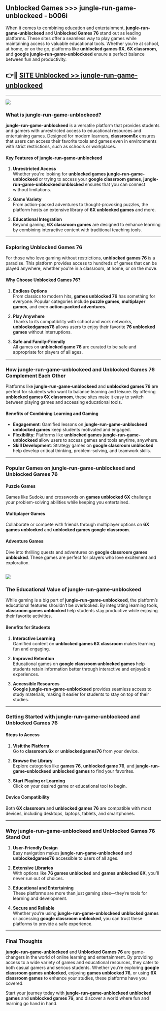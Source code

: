 ## Unblocked Games >>> jungle-run-game-unblockeed - b006i 

When it comes to combining education and entertainment, **jungle-run-game-unblockeed** and **Unblocked Games 76** stand out as leading platforms. These sites offer a seamless way to play games while maintaining access to valuable educational tools. Whether you're at school, at home, or on the go, platforms like **unblocked games 6X**, **6X classroom**, and **google jungle-run-game-unblockeed** ensure a perfect balance between fun and productivity.
## 👉🔴 [SITE Unblocked >> jungle-run-game-unblockeed](http://premium.freeplayer.one?title=jungle-run-game-unblockeed&ref=22JU)
---
<a href="http://premium.freeplayer.one?title=jungle-run-game-unblockeed&ref=22JU/"><img src="https://github.com/user-attachments/assets/438f12ca-57a4-47a3-8ead-c64da593a1e5"/></a>
### What is jungle-run-game-unblockeed?  

**jungle-run-game-unblockeed** is a versatile platform that provides students and gamers with unrestricted access to educational resources and entertaining games. Designed for modern learners, **classroom6x** ensures that users can access their favorite tools and games even in environments with strict restrictions, such as schools or workplaces.  

#### Key Features of jungle-run-game-unblockeed  

1. **Unrestricted Access**  
   Whether you're looking for **unblocked games jungle-run-game-unblockeed** or trying to access your **google classroom games**, **jungle-run-game-unblockeed unblocked** ensures that you can connect without limitations.  

2. **Game Variety**  
   From action-packed adventures to thought-provoking puzzles, the platform hosts an extensive library of **6X unblocked games** and more.  

3. **Educational Integration**  
   Beyond gaming, **6X classroom games** are designed to enhance learning by combining interactive content with traditional teaching tools.  



---

### Exploring Unblocked Games 76  

For those who love gaming without restrictions, **unblocked games 76** is a paradise. This platform provides access to hundreds of games that can be played anywhere, whether you're in a classroom, at home, or on the move.  

#### Why Choose Unblocked Games 76?  

1. **Endless Options**  
   From classics to modern hits, **games unblocked 76** has something for everyone. Popular categories include **puzzle games**, **multiplayer games**, and even **action-packed adventures**.  

2. **Play Anywhere**  
   Thanks to its compatibility with school and work networks, **unblockedgames76** allows users to enjoy their favorite **76 unblocked games** without interruptions.  

3. **Safe and Family-Friendly**  
   All games on **unblocked game 76** are curated to be safe and appropriate for players of all ages.  

---

### How jungle-run-game-unblockeed and Unblocked Games 76 Complement Each Other  

Platforms like **jungle-run-game-unblockeed** and **unblocked games 76** are perfect for students who want to balance learning and leisure. By offering **unblocked games 6X classroom**, these sites make it easy to switch between playing games and accessing educational tools.  

#### Benefits of Combining Learning and Gaming  

- **Engagement**: Gamified lessons on **jungle-run-game-unblockeed unblocked games** keep students motivated and engaged.  
- **Flexibility**: Platforms like **unblocked games jungle-run-game-unblockeed** allow users to access games and tools anytime, anywhere.  
- **Skill Development**: Strategy games on **google classroom unblocked** help develop critical thinking, problem-solving, and teamwork skills.  

---

### Popular Games on jungle-run-game-unblockeed and Unblocked Games 76  

#### Puzzle Games  

Games like Sudoku and crosswords on **games unblocked 6X** challenge your problem-solving abilities while keeping you entertained.  

#### Multiplayer Games  

Collaborate or compete with friends through multiplayer options on **6X games unblocked** and **unblocked games google classroom**.  

#### Adventure Games  

Dive into thrilling quests and adventures on **google classroom games unblocked**. These games are perfect for players who love excitement and exploration.  

<a href="http://download.freeplayer.one?title=jungle-run-game-unblockeed&ref=23D/"><img src="https://github.com/user-attachments/assets/fe0c3e91-c8e1-489c-acf0-e2f614c12fb8"/></a>
---

### The Educational Value of jungle-run-game-unblockeed  

While gaming is a big part of **jungle-run-game-unblockeed**, the platform’s educational features shouldn’t be overlooked. By integrating learning tools, **classroom games unblocked** help students stay productive while enjoying their favorite activities.  

#### Benefits for Students  

1. **Interactive Learning**  
   Gamified content on **unblocked games 6X classroom** makes learning fun and engaging.  

2. **Improved Retention**  
   Educational games on **google classroom unblocked games** help students retain information better through interactive and enjoyable experiences.  

3. **Accessible Resources**  
   **Google jungle-run-game-unblockeed** provides seamless access to study materials, making it easier for students to stay on top of their studies.  

---

### Getting Started with jungle-run-game-unblockeed and Unblocked Games 76  

#### Steps to Access  

1. **Visit the Platform**  
   Go to **classroom.6x** or **unblockedgames76** from your device.  

2. **Browse the Library**  
   Explore categories like **games 76**, **unblocked game 76**, and **jungle-run-game-unblockeed unblocked games** to find your favorites.  

3. **Start Playing or Learning**  
   Click on your desired game or educational tool to begin.  

#### Device Compatibility  

Both **6X classroom** and **unblocked games 76** are compatible with most devices, including desktops, laptops, tablets, and smartphones.  

---

### Why jungle-run-game-unblockeed and Unblocked Games 76 Stand Out  

1. **User-Friendly Design**  
   Easy navigation makes **jungle-run-game-unblockeed** and **unblockedgames76** accessible to users of all ages.  

2. **Extensive Libraries**  
   With options like **76 games unblocked** and **games unblocked 6X**, you’ll never run out of choices.  

3. **Educational and Entertaining**  
   These platforms are more than just gaming sites—they’re tools for learning and development.  

4. **Secure and Reliable**  
   Whether you’re using **jungle-run-game-unblockeed unblocked games** or accessing **google classroom unblocked**, you can trust these platforms to provide a safe experience.  

---

### Final Thoughts  

**jungle-run-game-unblockeed** and **Unblocked Games 76** are game-changers in the world of online learning and entertainment. By providing access to a wide variety of games and educational resources, they cater to both casual gamers and serious students. Whether you’re exploring **google classroom games unblocked**, enjoying **games unblocked 76**, or using **6X classroom games** to enhance your studies, these platforms have you covered.  

Start your journey today with **jungle-run-game-unblockeed unblocked games** and **unblocked games 76**, and discover a world where fun and learning go hand in hand.  